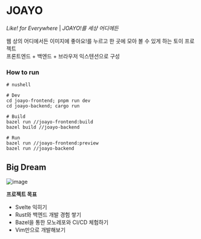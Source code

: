 # JOAYO

*Like! for Everywhere* | *JOAYO!를 세상 어디에든*

웹 상의 어디에서든 이미지에 좋아요!를 누르고 한 곳에 모아 볼 수 있게 하는 토이 프로젝트  
프론트엔드 + 백엔드 + 브라우저 익스텐션으로 구성

### How to run
```nushell
# nushell

# Dev
cd joayo-frontend; pnpm run dev
cd joayo-backend; cargo run

# Build
bazel run //joayo-frontend:build
bazel build //joayo-backend

# Run
bazel run //joayo-frontend:preview
bazel run //joayo-backend
```


## Big Dream
![image](https://github.com/user-attachments/assets/aba7d623-103d-45b7-87f5-0fb3ed681cec)

**프로젝트 목표**
* Svelte 익히기
* Rust와 백엔드 개발 경험 쌓기
* Bazel을 통한 모노레포와 CI/CD 체험하기
* Vim만으로 개발해보기
